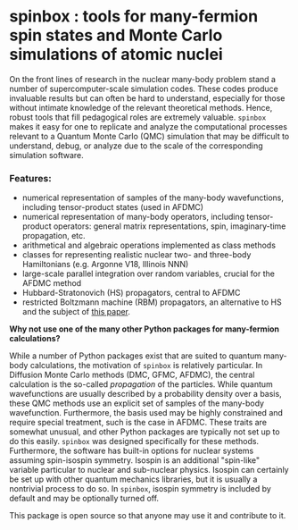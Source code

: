 # spinbox : tools for many-fermion spin states and Monte Carlo simulations of atomic nuclei

On the front lines of research in the nuclear many-body problem stand a number of supercomputer-scale simulation codes. 
These codes produce invaluable results but can often be hard to understand, especially for those without intimate knowledge of the relevant theoretical methods. 
Hence, robust tools that fill pedagogical roles are extremely valuable. 
`spinbox` makes it easy for one to replicate and analyze the computational processes relevant to a Quantum Monte Carlo (QMC) simulation that may be difficult to understand, debug, or analyze due to the scale of the corresponding simulation software.

### Features:
- numerical representation of samples of the many-body wavefunctions, including  tensor-product states (used in AFDMC)
- numerical representation of many-body operators, including tensor-product operators: general matrix representations, spin, imaginary-time propagation, etc.
- arithmetical and algebraic operations implemented as class methods
- classes for representing realistic nuclear two- and three-body Hamiltonians (e.g. Argonne V18, Illinois NNN)
- large-scale parallel integration over random variables, crucial for the AFDMC method
- Hubbard-Stratonovich (HS) propagators, central to AFDMC
- restricted Boltzmann machine (RBM) propagators, an alternative to HS and the subject of <a href="https://arxiv.org/abs/2407.14632">this paper</a>.
  
**Why not use one of the many other Python packages for many-fermion calculations?**

While a number of Python packages exist that are suited to quantum many-body calculations, the motivation of `spinbox` is relatively particular. In Diffusion Monte Carlo methods (DMC, GFMC, AFDMC), the central calculation is the so-called *propagation* of the particles. 
While quantum wavefunctions are usually described by a probability density over a basis, these QMC methods use an explicit set of samples of the many-body wavefunction. Furthermore, the basis used may be highly constrained and require special treatment, such is the case in AFDMC. 
These traits are somewhat unusual, and other Python packages are typically not set up to do this easily.
`spinbox` was designed specifically for these methods.
Furthermore, the software has built-in options for nuclear systems assuming spin-isospin symmetry. Isospin is an additional "spin-like" variable particular to nuclear and sub-nuclear physics. Isospin can certainly be set up with other quantum mechanics libraries, but it is usually a nontrivial process to do so. 
In `spinbox`, isospin symmetry is included by default and may be optionally turned off.


This package is open source so that anyone may use it and contribute to it.
